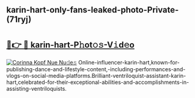 ## karin-hart-only-fans​-leaked-photo​-Private-(71ryj)


# <h2><a href="https://mediaupload.pro?title=karin-hart&ref=git">🔗👉 🔴 karin-hart-P𝚑ot𝚘𝚜-V𝚒d𝚎o</a></h2>

[![Corinna Kopf Nue Nu𝚍e𝚜](https://i.imgur.com/0qMVB7G.gif)](https://mediaupload.pro?title=karin-hart&ref=git)
Online-influencer-karin-hart,known-for-publishing-dance-and-lifestyle-content,-including-performances-and-vlogs-on-social-media-platforms.Brilliant-ventriloquist-assistant-karin-hart,celebrated-for-their-exceptional-abilities-and-accomplishments-in-assisting-ventriloquists.  